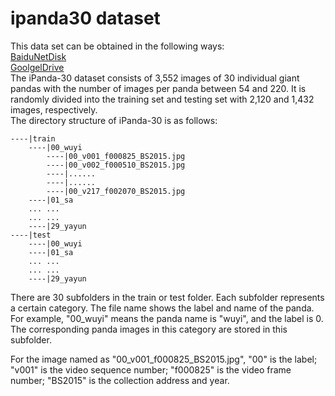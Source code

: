 # ipanda30 dataset
This data set can be obtained in the following ways:  
[BaiduNetDisk](https://pan.baidu.com/s/1tiAEmFPKPqwED7FJCNF8Gg)  
[GoolgelDrive](https://drive.google.com/file/d/15oN_PWWxmKknn8SSsOrFsslO9wYfgOB3/view?usp=sharing)  
The iPanda-30 dataset consists of 3,552 images of 30 individual giant pandas with the number of images per panda between 54 and 220. It is randomly divided into the training set and testing set with 2,120 and 1,432 images, respectively.  
The directory structure of iPanda-30 is as follows:  

```
----|train  
    ----|00_wuyi  
        ----|00_v001_f000825_BS2015.jpg  
        ----|00_v002_f000510_BS2015.jpg  
        ----|......  
        ----|......  
        ----|00_v217_f002070_BS2015.jpg  
    ----|01_sa  
    ... ...  
    ... ...  
    ----|29_yayun  
----|test  
    ----|00_wuyi  
    ----|01_sa  
    ... ...  
    ... ...  
    ----|29_yayun  
```

There are 30 subfolders in the train or test folder. Each subfolder represents a certain category. The file name shows the label and name of the panda. For example, "00_wuyi" means the panda name is "wuyi", and the label is 0. The corresponding panda images in this category are stored in this subfolder.   

For the image named as "00_v001_f000825_BS2015.jpg", "00" is the label; "v001" is the video sequence number; "f000825" is the video frame number; "BS2015" is the collection address and year.
